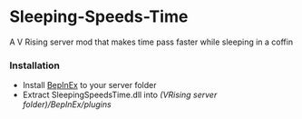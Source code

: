 # Sleeping-Speeds-Time
A V Rising server mod that makes time pass faster while sleeping in a coffin

### Installation
- Install [BepInEx](https://v-rising.thunderstore.io/package/BepInEx/BepInExPack_V_Rising/) to your server folder
- Extract SleepingSpeedsTime.dll into _(VRising server folder)/BepInEx/plugins_